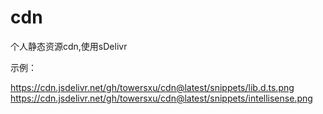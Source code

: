 # cdn


个人静态资源cdn,使用sDelivr

示例：

https://cdn.jsdelivr.net/gh/towersxu/cdn@latest/snippets/lib.d.ts.png
https://cdn.jsdelivr.net/gh/towersxu/cdn@latest/snippets/intellisense.png
